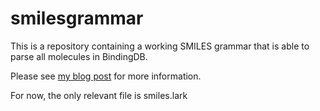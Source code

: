 # smilesgrammar
This is a repository containing a working SMILES grammar that is able to parse all molecules in BindingDB.

Please see [my blog post](https://rbkillea.com/minor/2023/12/22/A-Grammar-for-SMILES.html) for more information.

For now, the only relevant file is smiles.lark
